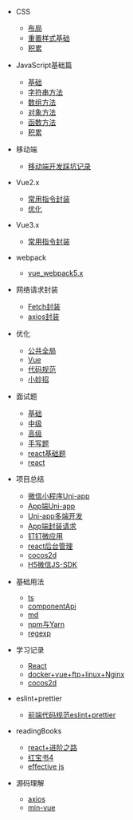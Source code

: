 <!--
 * @Author: lcz
 * @Date: 2021-03-11 15:09:19
 * @LastEditTime: 2021-11-04 16:13:09
 * @LastEditors: Please set LastEditors
 * @Description: In User Settings Edit
 * @FilePath: \lczdocs\_sidebar.md
-->
- CSS
  - [布局](css/layout.md)
  - [重置样式基础](css/reset.md)
  - [积累](css/accumulation.md)
  
- JavaScript基础篇
  - [基础](js/base.md)
  - [字符串方法](js/jsString.md)
  - [数组方法](js/jsArray.md)
  - [对象方法](js/jsObject.md)
  - [函数方法](js/jsfunction.md)
  - [积累](js/accumulation.md)

- 移动端
  - [移动端开发踩坑记录](mobile/mobile.md)

- Vue2.x
  - [常用指令封装](vue2.x/directive.md)
  - [优化](vue2.x/optimization.md)

- Vue3.x
  - [常用指令封装](vue3.x/directive.md)

- webpack
  - [vue_webpack5.x](webpack/vue3xWebpack.md)

- 网络请求封装
  - [Fetch封装](request/fetch.md)
  - [axios封装](request/axios.md)

- 优化
  - [公共全局](optimization/common.md)
  - [Vue](optimization/vue.md)
  - [代码规范](optimization/code.md)
  - [小妙招](optimization/littleTrick.md)

- 面试题
  - [基础](questions/base.md)
  - [中级](questions/intermediate.md)
  - [高级](questions/senior.md)
  - [手写题](questions/despise.md)
  - [react基础题](questions/reactBase.md)
  - [react](questions/react.md)

- 项目总结
  - [微信小程序Uni-app](project/wx.md)
  - [App端Uni-app](project/app.md)
  - [Uni-app多端开发](project/uniMore.md)
  - [App端封装请求](project/request.md)
  - [钉钉微应用](project/ddH5.md)
  - [react后台管理](project/reactAntdAdmin.md)
  - [cocos2d](project/cocos2dJs.md)
  - [H5微信JS-SDK](project/H5WX_JS_SDK.md)

- 基础用法
  - [ts](baseuse/ts.md)
  - [componentApi](baseuse/componentApi.md)
  - [md](baseuse/md.md)
  - [npm与Yarn](baseuse/npmYarn.md)
  - [regexp](baseuse/regexp.md)

- 学习记录
  - [React](study/react.md)
  - [docker+vue+ftp+linux+Nginx](study/public.md)
  - [cocos2d](study/cocos2d.md)
  
- eslint+prettier
  - [前端代码规范eslint+prettier](rules/code.md)

- readingBooks
  - [react+进阶之路](readingBooks/reactTo.md)
  - [红宝书4](readingBooks/red4.md)
  - [effective js](readingBooks/effective.md)

- 源码理解
  - [axios](sourceCode/axios.md)
  - [min-vue](sourceCode/min-vue.md)